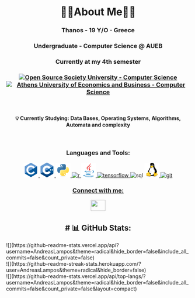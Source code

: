 <h1 align="center"> 👨‍💻About Me👨‍💻 </h1>
<h3 align="center">Thanos - 19 Y/O - Greece</h3>
<h3 align="center">Undergraduate - Computer Science @ AUEB</h3>
<h3 align="center">Currently at my 4th semester </h3>
<h3 align="center"><a href="https://github.com/ossu/computer-science"><img alt="Open Source Society University - Computer Science" src="https://img.shields.io/badge/OSSU-computer--science-blue.svg"></a> <a href="https://www.dept.aueb.gr/en/cs"><img alt="Athens University of Economics and Business - Computer Science" src="https://img.shields.io/badge/AUEB-computer--science-bd173d"></a></h3>
<br>

<h4 align="center">
💡 Currently Studying: Data Bases, Operating Systems, Algorithms, Automata and complexity </h4>
<br>
<h3 align="center">Languages and Tools:</h3>
<p align="center"> <a href="https://www.gnu.org/software/gnu-c-manual/gnu-c-manual.html#Identifiers" target="_blank"> <img src="https://raw.githubusercontent.com/devicons/devicon/master/icons/c/c-original.svg" alt="c" width="40" height="40"/> </a> <a href="https://www.learncpp.com/" target="_blank"> <img src="https://raw.githubusercontent.com/devicons/devicon/master/icons/cplusplus/cplusplus-original.svg" alt="cplusplus" width="40" height="40"/> </a> <a href="https://www.python.org" target="_blank"> <img src="https://raw.githubusercontent.com/devicons/devicon/master/icons/python/python-original.svg" alt="python" width="40" height="40"/> </a> <a href="https://www.r-project.org/" target="_blank"> <img src="https://upload.wikimedia.org/wikipedia/commons/thumb/1/1b/R_logo.svg/1200px-R_logo.svg.png" alt="r" width="40" height="40"/> </a> <a href="https://java-programming.mooc.fi" target="_blank"> <img src="https://raw.githubusercontent.com/devicons/devicon/master/icons/java/java-original.svg" alt="java" width="40" height="40"/> </a>
  <a href="https://www.tensorflow.org/" target="_blank"> <img src="https://img.icons8.com/color/512/tensorflow.png" alt="tensorflow" width="40" height="40"/> </a> <img src="https://upload.wikimedia.org/wikipedia/commons/thumb/2/29/Postgresql_elephant.svg/465px-Postgresql_elephant.svg.png" alt="sql" width="40" height="40"/> </a> <a href="https://www.linux.org/" target="_blank"> <img src="https://raw.githubusercontent.com/devicons/devicon/master/icons/linux/linux-original.svg" alt="linux" width="40" height="40"/> </a> <a href="https://git-scm.com/" target="_blank"> <img src="https://www.vectorlogo.zone/logos/git-scm/git-scm-icon.svg" alt="git" width="40" height="40"/> </a>
<a href="https://www.postgresql.org/" target="_blank"></p>

<h3 align="center">Connect with me:</h3>
<p align="center">
 <a href="https://discordapp.com/users/336465076762574855" target="_blank"><img src="https://seeklogo.com/images/D/discord-color-logo-E5E6DFEF80-seeklogo.com.png" height="30" width="40" /></a>
<br>

<h2 align="center"> # 📊 GitHub Stats: </h2>
![](https://github-readme-stats.vercel.app/api?username=AndreasLampos&theme=radical&hide_border=false&include_all_commits=false&count_private=false)<br/>
![](https://github-readme-streak-stats.herokuapp.com/?user=AndreasLampos&theme=radical&hide_border=false)<br/>
![](https://github-readme-stats.vercel.app/api/top-langs/?username=AndreasLampos&theme=radical&hide_border=false&include_all_commits=false&count_private=false&layout=compact)

